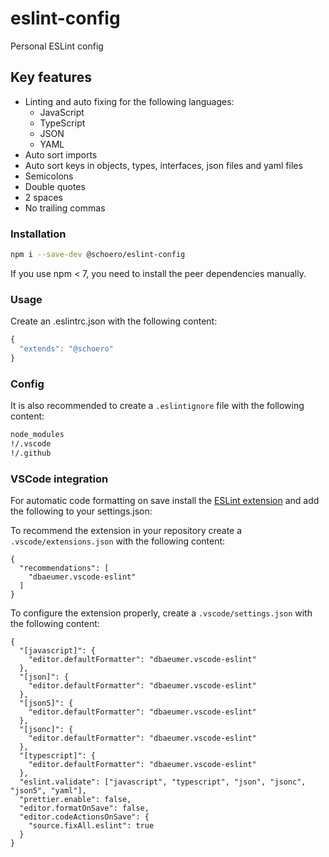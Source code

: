 # eslint-config

Personal ESLint config

## Key features

* Linting and auto fixing for the following languages:
  * JavaScript
  * TypeScript
  * JSON
  * YAML
* Auto sort imports
* Auto sort keys in objects, types, interfaces, json files and yaml files
* Semicolons
* Double quotes
* 2 spaces
* No trailing commas

### Installation

```sh
npm i --save-dev @schoero/eslint-config
```

If you use npm < 7, you need to install the peer dependencies manually.

### Usage

Create an .eslintrc.json with the following content:

```js
{
  "extends": "@schoero"
}
```

### Config

It is also recommended to create a `.eslintignore` file with the following content:

```txt
node_modules
!/.vscode
!/.github
```

### VSCode integration

For automatic code formatting on save install the [ESLint extension](https://marketplace.visualstudio.com/items?itemName=dbaeumer.vscode-eslint) and add the following to your settings.json:

To recommend the extension in your repository create a `.vscode/extensions.json` with the following content:

```jsonc
{
  "recommendations": [
    "dbaeumer.vscode-eslint"
  ]
}
```

To configure the extension properly, create a `.vscode/settings.json` with the following content:

```jsonc
{
  "[javascript]": {
    "editor.defaultFormatter": "dbaeumer.vscode-eslint"
  },
  "[json]": {
    "editor.defaultFormatter": "dbaeumer.vscode-eslint"
  },
  "[json5]": {
    "editor.defaultFormatter": "dbaeumer.vscode-eslint"
  },
  "[jsonc]": {
    "editor.defaultFormatter": "dbaeumer.vscode-eslint"
  },
  "[typescript]": {
    "editor.defaultFormatter": "dbaeumer.vscode-eslint"
  },
  "eslint.validate": ["javascript", "typescript", "json", "jsonc", "json5", "yaml"],
  "prettier.enable": false,
  "editor.formatOnSave": false,
  "editor.codeActionsOnSave": {
    "source.fixAll.eslint": true
  }
}
```
